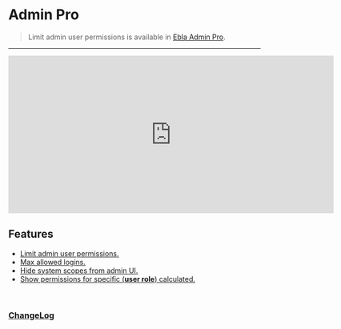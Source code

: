 # Admin Pro <a href="https://www.eblasoft.com.tr/espocrm-extension-page/espocrm-admin-pro" target="_blank" id="ext-version"></a>

> Limit admin user permissions is available
> in [Ebla Admin Pro](https://www.eblasoft.com.tr/espocrm-extension-page/espocrm-admin-pro).

---
<iframe width="650" height="315" src="https://www.youtube.com/embed/gU2M3RjxOPs" frameborder="0" allow="accelerometer; autoplay; clipboard-write; encrypted-media; gyroscope; picture-in-picture" allowfullscreen></iframe>

<br>

## Features

* [Limit admin user permissions.](limit-admin-user-permissions.md)
* [Max allowed logins.](max-allowed-logins.md)
* [Hide system scopes from admin UI.](hide-system-scopes-from-admin-ui.md)
* [Show permissions for specific (**user role**) calculated.](show-permissions-for-specific-user-calculated.md)

<br>

### <font color=gray> [ChangeLog](changelog.md) </font>

<script>
    async function fetchData() {
    const url = 'https://crm.eblasoft.com.tr/api/v1/Docs?id=636514b37aee0f43f';
    const response = await fetch(url);
    const data = await response.json();
    
    const {version} = data;
    const badgeUrl = `https://img.shields.io/badge/version-${version}-green`;
    
    const badgeImg = document.createElement("img");
    badgeImg.src = badgeUrl;
    badgeImg.style = "height: 22px; margin-left: 10px;";


    document.getElementById("ext-version").appendChild(badgeImg);
}
    fetchData();

</script>
